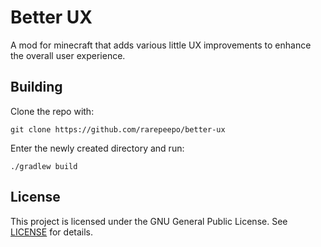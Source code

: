 # Better UX
A mod for minecraft that adds various little UX improvements to enhance the overall user experience.

## Building
Clone the repo with:
```
git clone https://github.com/rarepeepo/better-ux
```
Enter the newly created directory and run:
```
./gradlew build
```

## License
This project is licensed under the GNU General Public License. See [LICENSE](LICENSE)
for details.
